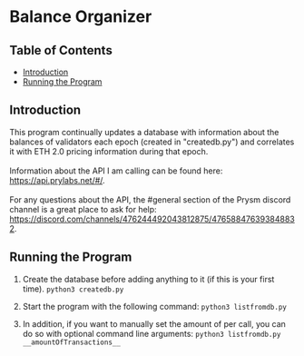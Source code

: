 # **Balance Organizer**

## **Table of Contents**

* [Introduction](#introduction)
* [Running the Program](#running-the-program)

## **Introduction**

This program continually updates a database with information about the balances of validators each epoch (created in "createdb.py") and correlates it with ETH 2.0 pricing information during that epoch. <br> <br>
Information about the API I am calling can be found here: https://api.prylabs.net/#/. <br> <br>
For any questions about the API, the #general section of the Prysm discord channel is a great place to ask for help: https://discord.com/channels/476244492043812875/476588476393848832.

## **Running the Program**

1) Create the database before adding anything to it (if this is your first time).
                                 ```python3 createdb.py```

2) Start the program with the following command:
                                 ```python3 listfromdb.py```

3) In addition, if you want to manually set the amount of per call, you can do so with optional command line arguments:
                                 ```python3 listfromdb.py __amountOfTransactions__ ```

